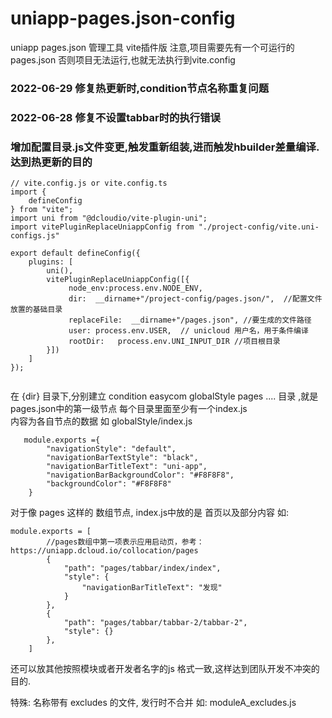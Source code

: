 # uniapp-pages.json-config
uniapp pages.json 管理工具 vite插件版
注意,项目需要先有一个可运行的pages.json 否则项目无法运行,也就无法执行到vite.config
### 2022-06-29 修复热更新时,condition节点名称重复问题
### 2022-06-28 修复不设置tabbar时的执行错误
### 增加配置目录.js文件变更,触发重新组装,进而触发hbuilder差量编译.达到热更新的目的


```
// vite.config.js or vite.config.ts
import {
	defineConfig
} from "vite";
import uni from "@dcloudio/vite-plugin-uni"; 
import vitePluginReplaceUniappConfig from "./project-config/vite.uni-configs.js"  
 
export default defineConfig({
	plugins: [ 
		uni(), 
		vitePluginReplaceUniappConfig([{
			 node_env:process.env.NODE_ENV,
			 dir:  __dirname+"/project-config/pages.json/",  //配置文件放置的基础目录
			 replaceFile:  __dirname+"/pages.json", //要生成的文件路径
			 user: process.env.USER,  // unicloud 用户名，用于条件编译
			 rootDir:   process.env.UNI_INPUT_DIR //项目根目录
		}]) 
	]
});


```
在 {dir} 目录下,分别建立
condition easycom  globalStyle pages ....  目录 ,就是 pages.json中的第一级节点
每个目录里面至少有一个index.js  
内容为各自节点的数据
如 globalStyle/index.js 
```
   module.exports ={
		"navigationStyle": "default",
		"navigationBarTextStyle": "black",
		"navigationBarTitleText": "uni-app",
		"navigationBarBackgroundColor": "#F8F8F8",
		"backgroundColor": "#F8F8F8"
	}
```

对于像 pages 这样的 数组节点, index.js中放的是 首页以及部分内容
如:
```
module.exports = [
    	//pages数组中第一项表示应用启动页，参考：https://uniapp.dcloud.io/collocation/pages
    	{
    		"path": "pages/tabbar/index/index",
    		"style": {
    			"navigationBarTitleText": "发现"
    		}
    	},
    	{
    		"path": "pages/tabbar/tabbar-2/tabbar-2",
    		"style": {}
    	}, 
    ]
```
还可以放其他按照模块或者开发者名字的js 格式一致,这样达到团队开发不冲突的目的.

特殊:   名称带有 excludes 的文件, 发行时不合并
如: moduleA_excludes.js


